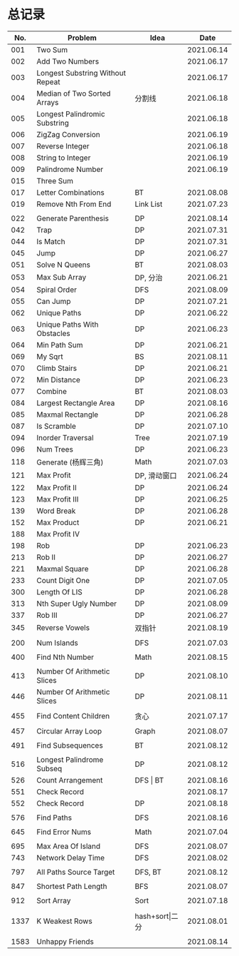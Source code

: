 # 总记录

| No.  | Problem                          | Idea            | Date       |
| ---- | -------------------------------- | --------------- | ---------- |
| 001  | Two Sum                          |                 | 2021.06.14 |
| 002  | Add Two Numbers                  |                 | 2021.06.17 |
| 003  | Longest Substring Without Repeat |                 | 2021.06.17 |
| 004  | Median of Two Sorted Arrays      | 分割线          | 2021.06.18 |
| 005  | Longest Palindromic Substring    |                 | 2021.06.18 |
| 006  | ZigZag Conversion                |                 | 2021.06.19 |
| 007  | Reverse Integer                  |                 | 2021.06.18 |
| 008  | String to Integer                |                 | 2021.06.19 |
| 009  | Palindrome Number                |                 | 2021.06.19 |
| 015  | Three Sum                        |                 |            |
| 017  | Letter Combinations              | BT              | 2021.08.08 |
| 019  | Remove Nth From End              | Link List       | 2021.07.23 |
|      |                                  |                 |            |
| 022  | Generate Parenthesis             | DP              | 2021.08.14 |
| 042  | Trap                             | DP              | 2021.07.31 |
| 044  | Is Match                         | DP              | 2021.07.31 |
| 045  | Jump                             | DP              | 2021.06.27 |
| 051  | Solve N Queens                   | BT              | 2021.08.03 |
| 053  | Max Sub Array                    | DP, 分治        | 2021.06.21 |
| 054  | Spiral Order                     | DFS             | 2021.08.09 |
| 055  | Can Jump                         | DP              | 2021.07.21 |
| 062  | Unique Paths                     | DP              | 2021.06.22 |
| 063  | Unique Paths With Obstacles      | DP              | 2021.06.23 |
| 064  | Min Path Sum                     | DP              | 2021.06.21 |
| 069  | My Sqrt                          | BS              | 2021.08.11 |
| 070  | Climb Stairs                     | DP              | 2021.06.21 |
| 072  | Min Distance                     | DP              | 2021.06.23 |
| 077  | Combine                          | BT              | 2021.08.03 |
| 084  | Largest Rectangle Area           | DP              | 2021.08.16 |
| 085  | Maxmal Rectangle                 | DP              | 2021.06.28 |
| 087  | Is Scramble                      | DP              | 2021.07.10 |
| 094  | Inorder Traversal                | Tree            | 2021.07.19 |
| 096  | Num Trees                        | DP              | 2021.06.23 |
| 118  | Generate (杨辉三角)              | Math            | 2021.07.03 |
| 121  | Max Profit                       | DP, 滑动窗口    | 2021.06.24 |
| 122  | Max Profit II                    | DP              | 2021.06.24 |
| 123  | Max Profit III                   | DP              | 2021.06.25 |
| 139  | Word Break                       | DP              | 2021.06.28 |
| 152  | Max Product                      | DP              | 2021.06.21 |
| 188  | Max Profit IV                    |                 |            |
| 198  | Rob                              | DP              | 2021.06.23 |
| 213  | Rob II                           | DP              | 2021.06.27 |
| 221  | Maxmal Square                    | DP              | 2021.06.28 |
| 233  | Count Digit One                  | DP              | 2021.07.05 |
| 300  | Length Of LIS                    | DP              | 2021.06.28 |
| 313  | Nth Super Ugly Number            | DP              | 2021.08.09 |
| 337  | Rob III                          | DP              | 2021.06.27 |
| 345  | Reverse Vowels                   | 双指针          | 2021.08.19 |
|      |                                  |                 |            |
| 200  | Num Islands                      | DFS             | 2021.07.03 |
|      |                                  |                 |            |
| 400  | Find Nth Number                  | Math            | 2021.08.15 |
|      |                                  |                 |            |
| 413  | Number Of Arithmetic Slices      | DP              | 2021.08.10 |
| 446  | Number Of Arithmetic Slices      | DP              | 2021.08.11 |
|      |                                  |                 |            |
| 455  | Find Content Children            | 贪心            | 2021.07.17 |
|      |                                  |                 |            |
| 457  | Circular Array Loop              | Graph           | 2021.08.07 |
|      |                                  |                 |            |
| 491  | Find Subsequences                | BT              | 2021.08.12 |
|      |                                  |                 |            |
| 516  | Longest Palindrome Subseq        | DP              | 2021.08.12 |
| 526  | Count Arrangement                | DFS \|  BT      | 2021.08.16 |
| 551  | Check Record                     |                 | 2021.08.17 |
| 552  | Check Record                     | DP              | 2021.08.18 |
|      |                                  |                 |            |
| 576  | Find Paths                       | DFS             | 2021.08.16 |
|      |                                  |                 |            |
| 645  | Find Error Nums                  | Math            | 2021.07.04 |
|      |                                  |                 |            |
| 695  | Max Area Of Island               | DFS             | 2021.08.07 |
| 743  | Network Delay Time               | DFS             | 2021.08.02 |
|      |                                  |                 |            |
| 797  | All Paths Source Target          | DFS, BT         | 2021.08.12 |
|      |                                  |                 |            |
| 847  | Shortest Path Length             | BFS             | 2021.08.07 |
|      |                                  |                 |            |
| 912  | Sort Array                       | Sort            | 2021.07.18 |
|      |                                  |                 |            |
| 1337 | K Weakest Rows                   | hash+sort\|二分 | 2021.08.01 |
|      |                                  |                 |            |
| 1583 | Unhappy Friends                  |                 | 2021.08.14 |


